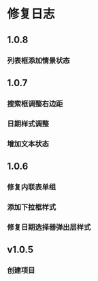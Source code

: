 修复日志
=========

1.0.8
----
### 列表框添加情景状态

1.0.7
----
### 搜索框调整右边距
### 日期样式调整
### 增加文本状态

1.0.6
-----
### 修复内联表单组
### 添加下拉框样式
### 修复日期选择器弹出层样式

v1.0.5
-----
### 创建项目